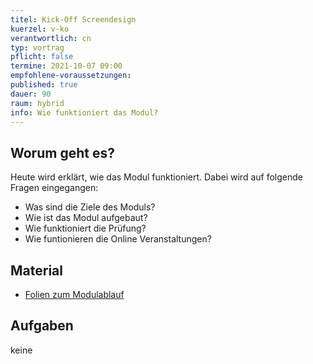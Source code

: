 ```yaml
---
titel: Kick-Off Screendesign
kuerzel: v-ko
verantwortlich: cn
typ: vortrag
pflicht: false
termine: 2021-10-07 09:00
empfohlene-voraussetzungen: 
published: true
dauer: 90
raum: hybrid
info: Wie funktioniert das Modul?
---
```



## Worum geht es?

Heute wird erklärt, wie das Modul funktioniert. Dabei wird auf folgende Fragen eingegangen:
- Was sind die Ziele des Moduls?
- Wie ist das Modul aufgebaut?
- Wie funktioniert die Prüfung?
- Wie funtionieren die Online Veranstaltungen?


## Material
* [Folien zum Modulablauf](../../download/inputs/woche-1/000-about-screendesign.pdf)

## Aufgaben
keine
